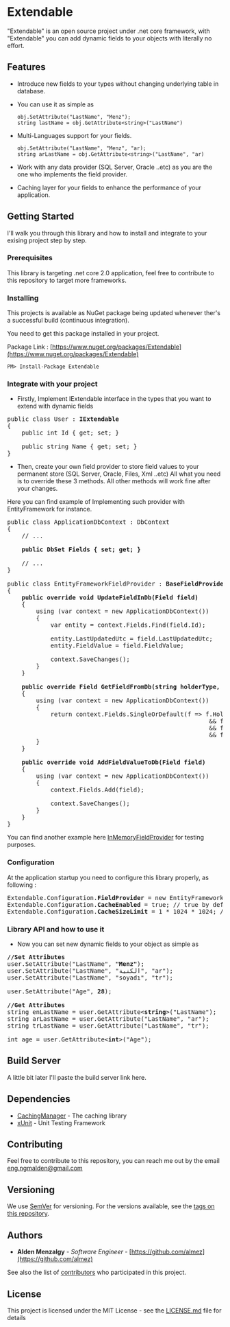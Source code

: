 # Extendable

"Extendable" is an open source project under .net core framework, with "Extendable" you can add dynamic fields to your objects with literally no effort.


## Features

* Introduce new fields to your types without changing underlying table in database.


* You can use it as simple as  

  ```
  obj.SetAttribute("LastName", "Menz");
  string lastName = obj.GetAttribute<string>("LastName")
  ```

* Multi-Languages support for your fields.

  ```
  obj.SetAttribute("LastName", "Menz", "ar);
  string arLastName = obj.GetAttribute<string>("LastName", "ar)
  ```

* Work with any data provider (SQL Server, Oracle ..etc) as you are the one who implements the field provider.


* Caching layer for your fields to enhance the performance of your application.

## Getting Started

I'll walk you through this library and how to install and integrate to your exising project step by step.

### Prerequisites

This library is targeting .net core 2.0 application, feel free to contribute to this repository to target more frameworks.

### Installing

This projects is available as NuGet package being updated whenever ther's a successful build (continuous integration).

You need to get this package installed in your project.

Package Link : [https://www.nuget.org/packages/Extendable](https://www.nuget.org/packages/Extendable)

```
PM> Install-Package Extendable
```

### Integrate with your project

* Firstly, Implement IExtendable interface in the types that you want to extend with dynamic fields

<pre>
public class User : <b>IExtendable</b>
{
    public int Id { get; set; }

    public string Name { get; set; }
}
</pre>

* Then, create your own field provider to store field values to your permanent store (SQL Server, Oracle, Files, Xml ..etc)
All what you need is to override these 3 methods. All other methods will work fine after your changes.
 
 Here you can find example of Implementing such provider with EntityFramework for instance.
 
<pre>
public class ApplicationDbContext : DbContext
{
    // ...

    <b>public DbSet<Field> Fields { set; get; }</b>

    // ...
}

public class EntityFrameworkFieldProvider : <b>BaseFieldProvider</b>
{
    <b>public override void UpdateFieldInDb(Field field)</b>
    {
        using (var context = new ApplicationDbContext())
        {
            var entity = context.Fields.Find(field.Id);

            entity.LastUpdatedUtc = field.LastUpdatedUtc;
            entity.FieldValue = field.FieldValue;

            context.SaveChanges();
        }
    }

    <b>public override Field GetFieldFromDb(string holderType, string holderId, string fieldName, string language = "en")</b>
    {
        using (var context = new ApplicationDbContext())
        {
            return context.Fields.SingleOrDefault(f => f.HolderType == holderType
                                                        && f.HolderId == holderId
                                                        && f.FieldName == fieldName
                                                        && f.Language == language);
        }
    }

    <b>public override void AddFieldValueToDb(Field field)</b>
    {
        using (var context = new ApplicationDbContext())
        {
            context.Fields.Add(field);

            context.SaveChanges();
        }
    }
}
</pre>

You can find another example here [InMemoryFieldProvider](https://github.com/almez/Extendable/blob/master/src/Extendable.Tests/Providers/InMemoryFieldProvider.cs) for testing purposes.

### Configuration

At the application startup you need to configure this library properly, as following :

<pre>
Extendable.Configuration.<b>FieldProvider</b> = new EntityFrameworkFieldProvider(); // your field provider, mandatory.
Extendable.Configuration.<b>CacheEnabled</b> = true; // true by default
Extendable.Configuration.<b>CacheSizeLimit</b> = 1 * 1024 * 1024; // 1 MB by default
</pre>

### Library API and how to use it

* Now you can set new dynamic fields to your object as simple as 

<pre>
<b>//Set Attributes</b>
user.SetAttribute("LastName", <b>"Menz"</b>);
user.SetAttribute("LastName", "الكنية", "ar");
user.SetAttribute("LastName", "soyadı", "tr");

user.SetAttribute("Age", <b>28</b>);

<b>//Get Attributes</b>
string enLastName = user.GetAttribute<<b>string</b>>("LastName");
string arLastName = user.GetAttribute<string>("LastName", "ar");
string trLastName = user.GetAttribute<string>("LastName", "tr");

int age = user.GetAttribute<<b>int</b>>("Age");
</pre>

## Build Server

A little bit later I'll paste the build server link here.

## Dependencies

* [CachingManager](https://github.com/almez/CachingManager) - The caching library
* [xUnit](https://xunit.github.io) - Unit Testing Framework

## Contributing

Feel free to contribute to this repository, you can reach me out by the email [eng.ngmalden@gmail.com](mailto://eng.ngmalden@gmail.com)

## Versioning

We use [SemVer](http://semver.org/) for versioning. For the versions available, see the [tags on this repository](https://github.com/your/project/tags). 

## Authors

* **Alden Menzalgy** - *Software Engineer* - [https://github.com/almez](https://github.com/almez)

See also the list of [contributors](https://github.com/almez/CachingManager/graphs/contributors) who participated in this project.

## License

This project is licensed under the MIT License - see the [LICENSE.md](https://github.com/almez/Extendable/blob/master/LICENSE) file for details
